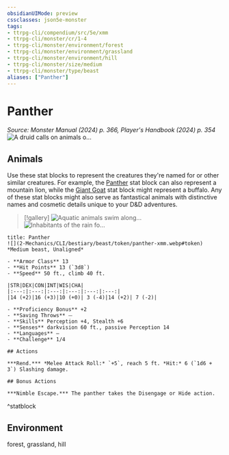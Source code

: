 ```yaml
---
obsidianUIMode: preview
cssclasses: json5e-monster
tags:
- ttrpg-cli/compendium/src/5e/xmm
- ttrpg-cli/monster/cr/1-4
- ttrpg-cli/monster/environment/forest
- ttrpg-cli/monster/environment/grassland
- ttrpg-cli/monster/environment/hill
- ttrpg-cli/monster/size/medium
- ttrpg-cli/monster/type/beast
aliases: ["Panther"]
---
```

# Panther
*Source: Monster Manual (2024) p. 366, Player's Handbook (2024) p. 354*  
![A druid calls on animals o...](2-Mechanics/CLI/bestiary/beast/img/animals-hills-and-mountains.webp#right "A druid calls on animals of the hills and mountains to aid her cause")

## Animals

Use these stat blocks to represent the creatures they're named for or other similar creatures. For example, the [Panther](2-Mechanics/CLI/bestiary/beast/panther-xmm.md) stat block can also represent a mountain lion, while the [Giant Goat](2-Mechanics/CLI/bestiary/beast/giant-goat-xmm.md) stat block might represent a buffalo. Any of these stat blocks might also serve as fantastical animals with distinctive names and cosmetic details unique to your D&D adventures.

> [!gallery]
![Aquatic animals swim along...](2-Mechanics/CLI/bestiary/beast/img/animals-aquatic.webp "Aquatic animals swim alongside a druid exploring the sea")
![Inhabitants of the rain fo...](2-Mechanics/CLI/bestiary/beast/img/animals-rainforest.webp "Inhabitants of the rain forest answer a druid's summons")

```ad-statblock
title: Panther
![](2-Mechanics/CLI/bestiary/beast/token/panther-xmm.webp#token)
*Medium beast, Unaligned*

- **Armor Class** 13 
- **Hit Points** 13 (`3d8`) 
- **Speed** 50 ft., climb 40 ft.

|STR|DEX|CON|INT|WIS|CHA|
|:---:|:---:|:---:|:---:|:---:|:---:|
|14 (+2)|16 (+3)|10 (+0)| 3 (-4)|14 (+2)| 7 (-2)|

- **Proficiency Bonus** +2
- **Saving Throws** ⏤
- **Skills** Perception +4, Stealth +6
- **Senses** darkvision 60 ft., passive Perception 14
- **Languages** —
- **Challenge** 1/4

## Actions

***Rend.*** *Melee Attack Roll:* `+5`, reach 5 ft. *Hit:* 6 (`1d6 + 3`) Slashing damage.

## Bonus Actions

***Nimble Escape.*** The panther takes the Disengage or Hide action.
```
^statblock

## Environment

forest, grassland, hill